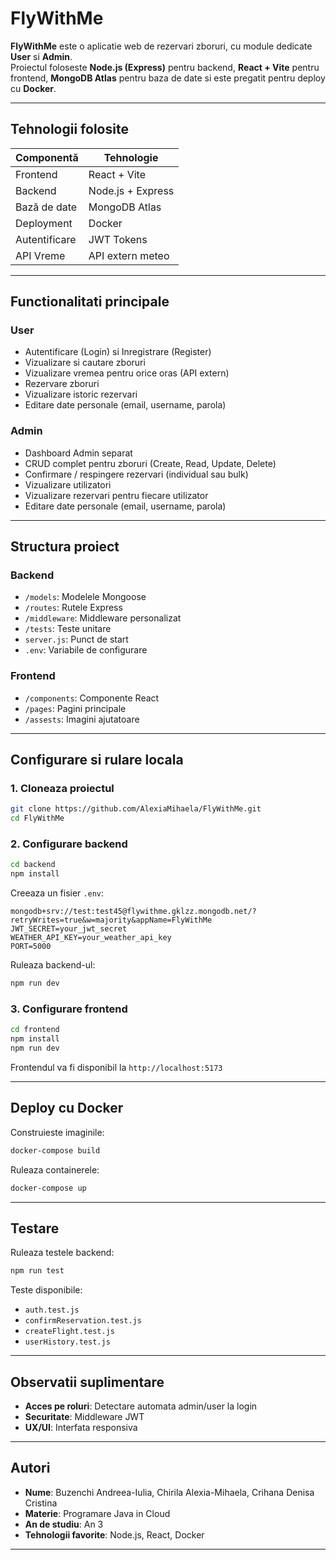 # FlyWithMe

**FlyWithMe** este o aplicatie web de rezervari zboruri, cu module dedicate **User** si **Admin**.  
Proiectul foloseste **Node.js (Express)** pentru backend, **React + Vite** pentru frontend, **MongoDB Atlas** pentru baza de date si este pregatit pentru deploy cu **Docker**.

---

## Tehnologii folosite

| Componentă     | Tehnologie         |
| --------------- | ------------------ |
| Frontend        | React + Vite        |
| Backend         | Node.js + Express   |
| Bază de date    | MongoDB Atlas       |
| Deployment      | Docker              |
| Autentificare   | JWT Tokens          |
| API Vreme       | API extern meteo    |

---

## Functionalitati principale

### User
- Autentificare (Login) si Inregistrare (Register)
- Vizualizare si cautare zboruri
- Vizualizare vremea pentru orice oras (API extern)
- Rezervare zboruri
- Vizualizare istoric rezervari
- Editare date personale (email, username, parola)

### Admin
- Dashboard Admin separat
- CRUD complet pentru zboruri (Create, Read, Update, Delete)
- Confirmare / respingere rezervari (individual sau bulk)
- Vizualizare utilizatori
- Vizualizare rezervari pentru fiecare utilizator
- Editare date personale (email, username, parola)

---

## Structura proiect

### Backend
- `/models`: Modelele Mongoose
- `/routes`: Rutele Express
- `/middleware`: Middleware personalizat
- `/tests`: Teste unitare
- `server.js`: Punct de start
- `.env`: Variabile de configurare

### Frontend
- `/components`: Componente React
- `/pages`: Pagini principale
- `/assests`: Imagini ajutatoare

---

## Configurare si rulare locala

### 1. Cloneaza proiectul
```bash
git clone https://github.com/AlexiaMihaela/FlyWithMe.git
cd FlyWithMe
```

### 2. Configurare backend
```bash
cd backend
npm install
```
Creeaza un fisier `.env`:
```env
mongodb+srv://test:test45@flywithme.gklzz.mongodb.net/?retryWrites=true&w=majority&appName=FlyWithMe
JWT_SECRET=your_jwt_secret
WEATHER_API_KEY=your_weather_api_key
PORT=5000
```
Ruleaza backend-ul:
```bash
npm run dev
```

### 3. Configurare frontend
```bash
cd frontend
npm install
npm run dev
```
Frontendul va fi disponibil la `http://localhost:5173`

---

## Deploy cu Docker

Construieste imaginile:
```bash
docker-compose build
```

Ruleaza containerele:
```bash
docker-compose up
```

---

## Testare

Ruleaza testele backend:
```bash
npm run test
```

Teste disponibile:
- `auth.test.js`
- `confirmReservation.test.js`
- `createFlight.test.js`
- `userHistory.test.js`

---

## Observatii suplimentare
- **Acces pe roluri**: Detectare automata admin/user la login
- **Securitate**: Middleware JWT
- **UX/UI**: Interfata responsiva

---

## Autori
- **Nume**: Buzenchi Andreea-Iulia, Chirila Alexia-Mihaela, Crihana Denisa Cristina
- **Materie**: Programare Java in Cloud
- **An de studiu**:  An 3
- **Tehnologii favorite**: Node.js, React, Docker

---

